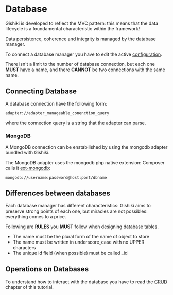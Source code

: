 # Database
Gishiki is developed to reflect the MVC pattern: this means that the data lifecycle
is a foundamental characteristic within the framework!

Data persistence, coherence and integrity is managed by the database manager.

To connect a database manager you have to edit the active [configuration](configuration.md).

There isn't a limit to the number of database connection, but each one __MUST__
have a name, and there __CANNOT__ be two connections with the same name.


## Connecting Database
A database connection have the following form:

```
adapter://adapter_manageable_conenction_query
```

where the connection query is a string that the adapter can parse.

### MongoDB

A MongoDB connection can be enstabilished by using the mongodb adapter bundled
with Gishiki.

The MongoDB adapter uses the mongodb php native extension: Composer calls it
[ext-mongodb](https://pecl.php.net/package/mongodb): 

```
mongodb://username:password@host:port/dbname
```


## Differences between databases
Each database manager has different characteristics: Gishiki aims to preserve
strong points of each one, but miracles are not possibles: everything comes to
a price.

Following are __RULES__ you __MUST__ follow when designing database tables.
   
   - The name must be the plural form of the name of object to store
   - The name must be written in underscore_case with no UPPER characters
   - The unique id field (when possible) must be called _id


## Operations on Databases
To understand how to interact with the database you have to read the [CRUD](CRUD.md)
chapter of this tutorial.